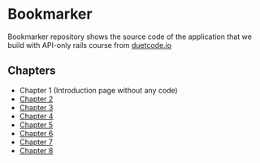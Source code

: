 # Bookmarker

Bookmarker repository shows the source code of the application that we build with API-only rails course from [duetcode.io](https://duetcode.io/rails-api-only-course)

## Chapters

- Chapter 1 (Introduction page without any code)
- [Chapter 2](https://github.com/duetcode/bookmarker/commits/chapter-2)
- [Chapter 3](https://github.com/duetcode/bookmarker/commits/chapter-3)
- [Chapter 4](https://github.com/duetcode/bookmarker/commits/chapter-4)
- [Chapter 5](https://github.com/duetcode/bookmarker/commits/chapter-5)
- [Chapter 6](https://github.com/duetcode/bookmarker/commits/chapter-6)
- [Chapter 7](https://github.com/duetcode/bookmarker/commits/chapter-7)
- [Chapter 8](https://github.com/duetcode/bookmarker/commits/chapter-8)
